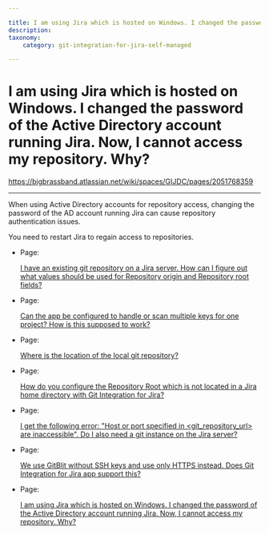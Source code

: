 ```yaml
---

title: I am using Jira which is hosted on Windows. I changed the password of the Active Directory account running Jira. Now, I cannot access my repository. Why?
description:
taxonomy:
    category: git-integration-for-jira-self-managed

---
```


# I am using Jira which is hosted on Windows. I changed the password of the Active Directory account running Jira. Now, I cannot access my repository. Why?

<https://bigbrassband.atlassian.net/wiki/spaces/GIJDC/pages/2051768359>

* * *

When using Active Directory accounts for repository access, changing the password of the AD account running Jira can cause repository authentication issues.

You need to restart Jira to regain access to repositories.

*   Page:
    
    [I have an existing git repository on a Jira server. How can I figure out what values should be used for Repository origin and Repository root fields?](/wiki/spaces/GIJDC/pages/2051145752)
    
*   Page:
    
    [Can the app be configured to handle or scan multiple keys for one project? How is this supposed to work?](/wiki/spaces/GIJDC/pages/2052128838)
    
*   Page:
    
    [Where is the location of the local git repository?](/wiki/spaces/GIJDC/pages/2051080265)
    
*   Page:
    
    [How do you configure the Repository Root which is not located in a Jira home directory with Git Integration for Jira?](/wiki/spaces/GIJDC/pages/2052128856)
    
*   Page:
    
    [I get the following error: "Host or port specified in <git\_repository\_url> are inaccessible". Do I also need a git instance on the Jira server?](/wiki/spaces/GIJDC/pages/2051375166)
    
*   Page:
    
    [We use GitBlit without SSH keys and use only HTTPS instead. Does Git Integration for Jira app support this?](/wiki/spaces/GIJDC/pages/2051440710)
    
*   Page:
    
    [I am using Jira which is hosted on Windows. I changed the password of the Active Directory account running Jira. Now, I cannot access my repository. Why?](/wiki/spaces/GIJDC/pages/2051768359)